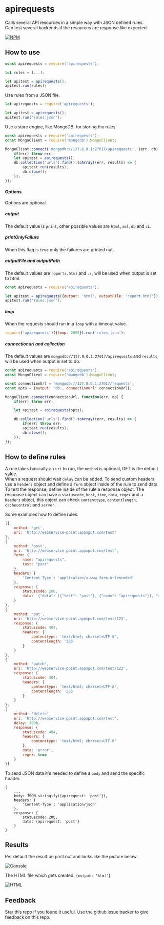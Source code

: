 # apirequests

Calls several API resources in a simple way with JSON defined rules.  
Can test several backends if the resources are response like expected.

[![NPM](https://nodei.co/npm/apirequests.png?downloads=true&downloadRank=true&stars=true)](https://nodei.co/npm/apirequests/)

## How to use

```javascript
const apirequests = require('apirequests');

let rules = [...];

let apitest = apirequests();
apitest.run(rules);
```

Use rules from a JSON file.

```javascript
let apirequests = require('apirequests');

let apitest = apirequests();
apitest.run('rules.json');
```

Use a store engine, like MongoDB, for storing the rules.

```javascript
const apirequests = require('apirequests');
const MongoClient = require('mongodb').MongoClient;

MongoClient.connect('mongodb://127.0.0.1:27017/apirequests', (err, db) => {
    if(err) throw err;
    let apitest = apirequests();
    db.collection('urls').find().toArray((err, results) => {
        apitest.run(results);
        db.close();
    });
});
```

#### Options
Options are optional.

##### output
The default value is `print`, other possible values are `html`, `xml`, `db` and `ci`.

##### printOnlyFailure
When this flag is `true` only the failures are printed out.  

##### outputFile and outputPath  
The default values are `reports.html` and `./`, will be used when output is set to html.  

```javascript
const apirequests = require('apirequests');

let apitest = apirequests({output: 'html', outputFile: 'report.html'});
apitest.run('rules.json');
```

##### loop
When the requests should run in a `loop` with a timeout value.

```javascript
require('apirequests')({loop: 2000}).run('rules.json');
```

##### connectionurl and collection  
The default values are `mongodb://127.0.0.1:27017/apirequests` and `results`, will be used when output is set to db.  

```javascript
const apirequests = require('apirequests');
const MongoClient = require('mongodb').MongoClient;

const connectionUrl = 'mongodb://127.0.0.1:27017/requests';
const opts = {output: 'db', connectionurl: connectionUrl};

MongoClient.connect(connectionUrl, function(err, db) {
    if(err) throw err;

    let apitest = apirequests(opts);

    db.collection('urls').find().toArray((err, results) => {
        if(err) throw err;
        apitest.run(results);
        db.close();
    });
});
```

## How to define rules

A rule takes basically an `uri` to run, the `method` is optional, GET is the default value.  
When a request should wait `delay` can be added. To send custom headers use a `headers` object and define a `form` object inside of the rule to send data.  
To test the response, define inside of the rule a response object. The response object can have a `statuscode`, `host`, `time`, `data`, `regex` and a `headers` object, this object can check `contenttype`, `contentlength`, `cachecontrol` and `server`.

Some examples how to define rules.

```javascript
[{
    method: 'get',
    uri: 'http://webservice-point.appspot.com/test'
},
{
    method: 'post',
    uri: 'http://webservice-point.appspot.com/test',
    form: {
        name: "apirequests",
        test: "post"
    },
    headers: {
        'Content-Type': 'application/x-www-form-urlencoded'
    },
    response: {
        statuscode: 200,
        data: '{"data": [{"test": "post"}, {"name": "apirequests"}], "response": "POST"}'
    }
},
{
    method: 'put',
    uri: 'http://webservice-point.appspot.com/test/123',
    response: {
        statuscode: 404,
        headers: {
            contenttype: 'text/html; charset=UTF-8',
            contentlength: '285'           
        }
    }
},
{
    method: 'patch',
    uri: 'http://webservice-point.appspot.com/test/123',
    response: {
        statuscode: 404,
        headers: {
            contenttype: 'text/html; charset=UTF-8',
            contentlength: '285'
        }
    }
},
{
    method: 'delete',
    uri: 'http://webservice-point.appspot.com/test',
    delay: 3000,
    response: {
        statuscode: 404,
        headers: {
            contenttype: 'text/html; charset=UTF-8'
        },
        data: 'error',
        regex: true
    }
}]
```

To send JSON data it's needed to define a `body` and send the specific header.
```
{
    ...
    body: JSON.stringify({apirequest: 'post'}),
    headers: {
        'Content-Type': 'application/json'
    },
    response: {
        statuscode: 200,
        data: {apirequest: 'post'}
    }
}
```


## Results

Per default the result be print out and looks like the picture below.

![Console](https://dbgaecdn.appspot.com/images/apirequests_console.png)

The HTML file which gets created. `{output: 'html'}`

![HTML](https://dbgaecdn.appspot.com/images/apirequests_html.png)

## Feedback
Star this repo if you found it useful. Use the github issue tracker to give feedback on this repo.
